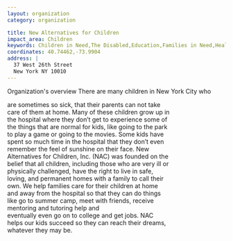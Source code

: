 ```yaml
---
layout: organization
category: organization

title: New Alternatives for Children
impact_area: Children
keywords: Children in Need,The Disabled,Education,Families in Need,Health and Wellness
coordinates: 40.74462,-73.9904
address: |
  37 West 26th Street
  New York NY 10010
---
```

Organization's overview
There are many children in New York City who 

are sometimes so sick, that their parents can not take  
care of them at home.  Many of these children grow up in  
the hospital where they don’t get to experience some of  
the things that are normal for kids, like going to the park  
to play a game or going to the movies.  Some kids have  
spent so much time in the hospital that they don’t even  
remember the feel of sunshine on their face.  New  
Alternatives for Children, Inc. (NAC) was founded on the  
belief that all children, including those who are very ill or  
physically challenged, have the right to live in safe,  
loving, and permanent homes with a family to call their  
own.  We help families care for their children at home  
and away from the hospital so that they can do things  
like go to summer camp, meet with friends, receive  
mentoring and tutoring help and  
eventually even go on to college and get jobs.  NAC  
helps our kids succeed so they can reach their dreams,  
whatever they may be.
